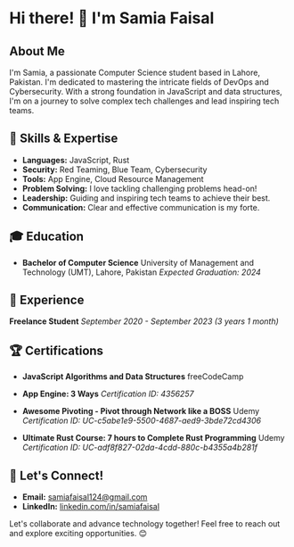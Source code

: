 # Hi there! 👋 I'm Samia Faisal

## About Me
I'm Samia, a passionate Computer Science student based in Lahore, Pakistan. I'm dedicated to mastering the intricate fields of DevOps and Cybersecurity. With a strong foundation in JavaScript and data structures, I'm on a journey to solve complex tech challenges and lead inspiring tech teams.

## 🔧 Skills & Expertise
- **Languages:** JavaScript, Rust
- **Security:** Red Teaming, Blue Team, Cybersecurity
- **Tools:** App Engine, Cloud Resource Management
- **Problem Solving:** I love tackling challenging problems head-on!
- **Leadership:** Guiding and inspiring tech teams to achieve their best.
- **Communication:** Clear and effective communication is my forte.

## 🎓 Education
- **Bachelor of Computer Science**
  University of Management and Technology (UMT), Lahore, Pakistan
  _Expected Graduation: 2024_

## 🚀 Experience
**Freelance Student**
*September 2020 - September 2023 (3 years 1 month)*

## 🏆 Certifications
- **JavaScript Algorithms and Data Structures**
  freeCodeCamp

- **App Engine: 3 Ways**
  *Certification ID: 4356257*

- **Awesome Pivoting - Pivot through Network like a BOSS**
  Udemy
  *Certification ID: UC-c5abe1e9-5500-4687-aed9-3bde72cd4306*

- **Ultimate Rust Course: 7 hours to Complete Rust Programming**
  Udemy
  *Certification ID: UC-adf8f827-02da-4cdd-880c-b4355a4b281f*

## 🌟 Let's Connect!
- **Email:** [samiafaisal124@gmail.com](mailto:samiafaisal124@gmail.com)
- **LinkedIn:** [linkedin.com/in/samiafaisal](https://www.linkedin.com/in/samiafaisal/)

Let's collaborate and advance technology together! Feel free to reach out and explore exciting opportunities. 😊
